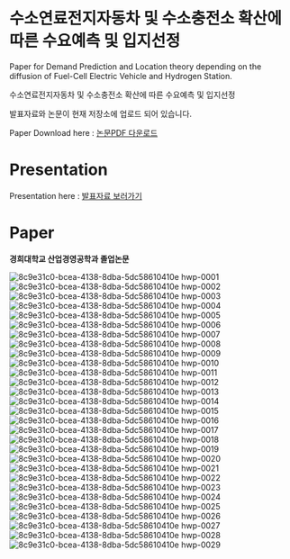 # 수소연료전지자동차 및 수소충전소 확산에 따른 수요예측 및 입지선정

Paper for
Demand Prediction and Location theory depending on the diffusion of Fuel-Cell Electric Vehicle and Hydrogen Station.


수소연료전지자동차 및 수소충전소 확산에 따른 수요예측 및 입지선정

발표자료와 논문이 현재 저장소에 업로드 되어 있습니다.

Paper Download here :
[논문PDF 다운로드](https://github.com/junnei/Paper_Hydro/files/4215330/File_Download.pdf)

# Presentation

Presentation here :
[발표자료 보러가기](https://github.com/junnei/Paper_Hydro/blob/master/presentation.md)

# Paper

<b>경희대학교 산업경영공학과 졸업논문</b>

![8c9e31c0-bcea-4138-8dba-5dc58610410e hwp-0001](https://user-images.githubusercontent.com/41983244/74676458-73385680-51f9-11ea-9aef-48b396b97968.png)
![8c9e31c0-bcea-4138-8dba-5dc58610410e hwp-0002](https://user-images.githubusercontent.com/41983244/74676461-75021a00-51f9-11ea-927f-7760fa1082c1.png)
![8c9e31c0-bcea-4138-8dba-5dc58610410e hwp-0003](https://user-images.githubusercontent.com/41983244/74676463-76334700-51f9-11ea-8aa4-c02379d3ab9a.png)
![8c9e31c0-bcea-4138-8dba-5dc58610410e hwp-0004](https://user-images.githubusercontent.com/41983244/74676467-76cbdd80-51f9-11ea-8465-b924b4834de0.png)
![8c9e31c0-bcea-4138-8dba-5dc58610410e hwp-0005](https://user-images.githubusercontent.com/41983244/74676469-77647400-51f9-11ea-935f-d4d7a8cc8d8e.png)
![8c9e31c0-bcea-4138-8dba-5dc58610410e hwp-0006](https://user-images.githubusercontent.com/41983244/74676470-77647400-51f9-11ea-80c7-472d7661603d.png)
![8c9e31c0-bcea-4138-8dba-5dc58610410e hwp-0007](https://user-images.githubusercontent.com/41983244/74676472-77fd0a80-51f9-11ea-8b7a-6d82c759dd3c.png)
![8c9e31c0-bcea-4138-8dba-5dc58610410e hwp-0008](https://user-images.githubusercontent.com/41983244/74676474-7895a100-51f9-11ea-9178-a9f5e9b672a1.png)
![8c9e31c0-bcea-4138-8dba-5dc58610410e hwp-0009](https://user-images.githubusercontent.com/41983244/74676476-792e3780-51f9-11ea-8947-4a211ce6db89.png)
![8c9e31c0-bcea-4138-8dba-5dc58610410e hwp-0010](https://user-images.githubusercontent.com/41983244/74676478-792e3780-51f9-11ea-943a-07e8b9425bc0.png)
![8c9e31c0-bcea-4138-8dba-5dc58610410e hwp-0011](https://user-images.githubusercontent.com/41983244/74676479-79c6ce00-51f9-11ea-8d4d-154d54eb0be5.png)
![8c9e31c0-bcea-4138-8dba-5dc58610410e hwp-0012](https://user-images.githubusercontent.com/41983244/74676480-7a5f6480-51f9-11ea-9147-629698ce9476.png)
![8c9e31c0-bcea-4138-8dba-5dc58610410e hwp-0013](https://user-images.githubusercontent.com/41983244/74676481-7a5f6480-51f9-11ea-8cd3-dfb4bf18c14e.png)
![8c9e31c0-bcea-4138-8dba-5dc58610410e hwp-0014](https://user-images.githubusercontent.com/41983244/74676482-7af7fb00-51f9-11ea-86aa-ba8e127dfc25.png)
![8c9e31c0-bcea-4138-8dba-5dc58610410e hwp-0015](https://user-images.githubusercontent.com/41983244/74676483-7b909180-51f9-11ea-8e93-26346b4c7c30.png)
![8c9e31c0-bcea-4138-8dba-5dc58610410e hwp-0016](https://user-images.githubusercontent.com/41983244/74676484-7b909180-51f9-11ea-826c-d34985fc30ef.png)
![8c9e31c0-bcea-4138-8dba-5dc58610410e hwp-0017](https://user-images.githubusercontent.com/41983244/74676486-7c292800-51f9-11ea-8964-2ac17ef798f6.png)
![8c9e31c0-bcea-4138-8dba-5dc58610410e hwp-0018](https://user-images.githubusercontent.com/41983244/74676488-7cc1be80-51f9-11ea-8cb7-2c98978a661a.png)
![8c9e31c0-bcea-4138-8dba-5dc58610410e hwp-0019](https://user-images.githubusercontent.com/41983244/74676489-7d5a5500-51f9-11ea-8f02-7506ef51d6fc.png)
![8c9e31c0-bcea-4138-8dba-5dc58610410e hwp-0020](https://user-images.githubusercontent.com/41983244/74676491-7d5a5500-51f9-11ea-8682-32f799f03b2e.png)
![8c9e31c0-bcea-4138-8dba-5dc58610410e hwp-0021](https://user-images.githubusercontent.com/41983244/74676493-7e8b8200-51f9-11ea-9d84-491d8981b4f1.png)
![8c9e31c0-bcea-4138-8dba-5dc58610410e hwp-0022](https://user-images.githubusercontent.com/41983244/74676497-7e8b8200-51f9-11ea-8b68-7d98d4122219.png)
![8c9e31c0-bcea-4138-8dba-5dc58610410e hwp-0023](https://user-images.githubusercontent.com/41983244/74676499-7f241880-51f9-11ea-9746-523c995d0978.png)
![8c9e31c0-bcea-4138-8dba-5dc58610410e hwp-0024](https://user-images.githubusercontent.com/41983244/74676501-7fbcaf00-51f9-11ea-8bc6-4e54857d3cc1.png)
![8c9e31c0-bcea-4138-8dba-5dc58610410e hwp-0025](https://user-images.githubusercontent.com/41983244/74676502-7fbcaf00-51f9-11ea-99a2-137eaae110e4.png)
![8c9e31c0-bcea-4138-8dba-5dc58610410e hwp-0026](https://user-images.githubusercontent.com/41983244/74676505-80554580-51f9-11ea-9279-aaa33ad8603e.png)
![8c9e31c0-bcea-4138-8dba-5dc58610410e hwp-0027](https://user-images.githubusercontent.com/41983244/74676509-80eddc00-51f9-11ea-9c34-a955cabd103e.png)
![8c9e31c0-bcea-4138-8dba-5dc58610410e hwp-0028](https://user-images.githubusercontent.com/41983244/74676511-81867280-51f9-11ea-8bd8-a012c72dbf78.png)
![8c9e31c0-bcea-4138-8dba-5dc58610410e hwp-0029](https://user-images.githubusercontent.com/41983244/74676512-81867280-51f9-11ea-99bb-81dad0e33cb7.png)


